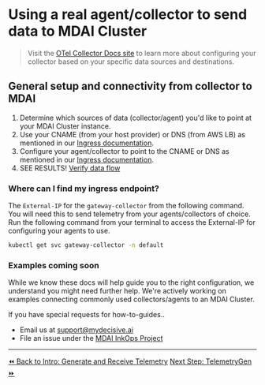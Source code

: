 # Using a real agent/collector to send data to MDAI Cluster

>Visit the [OTel Collector Docs site](https://opentelemetry.io/docs/collector/configuration/) to learn more about configuring your collector based on your specific data sources and destinations.

## General setup and connectivity from collector to MDAI

1. Determine which sources of data (collector/agent) you'd like to point at your MDAI Cluster instance.
2. Use your CNAME (from your host provider) or DNS (from AWS LB) as mentioned in our [Ingress documentation](../../advanced/ingress.md).
3. Configure your agent/collector to point to the CNAME or DNS as mentioned in our [Ingress documentation](../../advanced/ingress.md).
4. SEE RESULTS! [Verify data flow](./verify.md)

### Where can I find my ingress endpoint?

The `External-IP` for the `gateway-collector` from the following command. You will need this to send telemetry from your agents/collectors of choice. Run the following command from your terminal to access the External-IP for configuring your agents to use.

```bash
kubectl get svc gateway-collector -n default
```

### Examples coming soon

While we know these docs will help guide you to the right configuration, we understand you might need further help. We're actively working on examples connecting commonly used collectors/agents to an MDAI Cluster. 

If you have special requests for how-to-guides..
* Email us at <a href="mailto:support@mydecisive.ai" target="_blank">support@mydecisive.ai</a>
* File an issue under the <a href="https://github.com/DecisiveAI/mdai-inkops/issues/new" target="_blank">MDAI InkOps Project

----
<span class="left"><a href="../installation.md">⏪ Back to Intro: Generate and Receive Telemetry</a></span>
<span class="right"><a href="./telemetrygen.md">Next Step: TelemetryGen ⏩</a></span>
